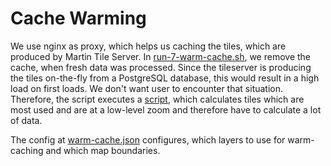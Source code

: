 # Cache Warming

We use nginx as proxy, which helps us caching the tiles, which are produced by Martin Tile Server. In [run-7-warm-cache.sh](processing/run-7-warm-cache.sh), we remove the cache, when fresh data was processed. Since the tileserver is producing the tiles on-the-fly from a PostgreSQL database, this would result in a high load on first loads. We don't want user to encounter that situation. Therefore, the script executes a [script](/app/src/app/api/private/warm-cache/warmCache.ts), which calculates tiles which are most used and are at a low-level zoom and therefore have to calculate a lot of data.

The config at [warm-cache.json](/configs/warm-cache.json) configures, which layers to use for warm-caching and which map boundaries.
